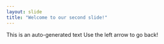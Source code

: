 ```yaml
---
layout: slide
title: "Welcome to our second slide!"
---
```

This is an auto-generated text
Use the left arrow to go back!
